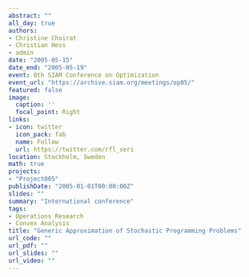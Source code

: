 ```yaml
---
abstract: ""
all_day: true
authors:
- Christine Choirat
- Christian Hess
- admin
date: "2005-05-15"
date_end: "2005-05-19"
event: 8th SIAM Conference on Optimization
event_url: "https://archive.siam.org/meetings/op05/"
featured: false
image:
  caption: ''
  focal_point: Right
links:
- icon: twitter
  icon_pack: fab
  name: Follow
  url: https://twitter.com/rfl_seri
location: Stockholm, Sweden
math: true
projects:
- "Project005"
publishDate: "2005-01-01T00:00:00Z"
slides: ""
summary: "International conference"
tags:
- Operations Research
- Convex Analysis
title: "Generic Approximation of Stochastic Programming Problems"
url_code: ""
url_pdf: ""
url_slides: ""
url_video: ""
---
```

